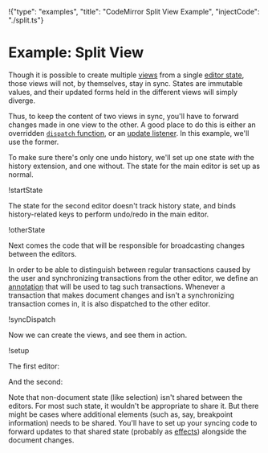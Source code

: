 !{"type": "examples", "title": "CodeMirror Split View Example", "injectCode": "./split.ts"}

# Example: Split View

Though it is possible to create multiple [views](##view.EditorView)
from a single [editor state](##state.EditorState), those views will
not, by themselves, stay in sync. States are immutable values, and
their updated forms held in the different views will simply diverge.

Thus, to keep the content of two views in sync, you'll have to forward
changes made in one view to the other. A good place to do this is
either an overridden [`dispatch`
function](##view.EditorView.constructor^config.dispatch), or an
[update listener](##view.EditorView^updateListener). In this example,
we'll use the former.

To make sure there's only one undo history, we'll set up one state
_with_ the history extension, and one without. The state for the main
editor is set up as normal.

!startState

The state for the second editor doesn't track history state, and binds
history-related keys to perform undo/redo in the main editor.

!otherState

Next comes the code that will be responsible for broadcasting changes
between the editors.

In order to be able to distinguish between regular transactions caused
by the user and synchronizing transactions from the other editor, we
define an [annotation](##state.Annotation) that will be used to tag
such transactions. Whenever a transaction that makes document changes
and isn't a synchronizing transaction comes in, it is also dispatched
to the other editor.

!syncDispatch

Now we can create the views, and see them in action.

!setup

The first editor:

<style>
  .cm-editor { height: 100px }
</style>
<div id=editor1></div>

And the second:

<div id=editor2></div>
<script defer src="../../codemirror.js"></script>
<script defer src="split.js"></script>

Note that non-document state (like selection) isn't shared between the
editors. For most such state, it wouldn't be appropriate to share it.
But there might be cases where additional elements (such as, say,
breakpoint information) needs to be shared. You'll have to set up your
syncing code to forward updates to that shared state (probably as
[effects](##state.StateEffect)) alongside the document changes.
